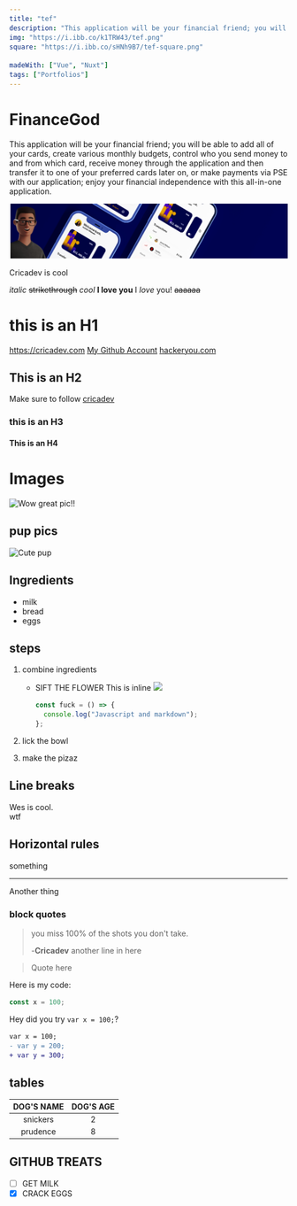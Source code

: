 ```yaml
---
title: "tef"
description: "This application will be your financial friend; you will be able to add all of your cards, create various monthly budgets, control who you send money to and from which card, receive money through the application and then transfer it to one of your preferred cards later on, or make payments via PSE with our application; enjoy your financial independence with this all-in-one application."
img: "https://i.ibb.co/k1TRW43/tef.png"
square: "https://i.ibb.co/sHNh9B7/tef-square.png"

madeWith: ["Vue", "Nuxt"]
tags: ["Portfolios"]
---
```


# FinanceGod

This application will be your financial friend; you will be able to add all of your cards, create various monthly budgets, control who you send money to and from which card, receive money through the application and then transfer it to one of your preferred cards later on, or make payments via PSE with our application; enjoy your financial independence with this all-in-one application.

![An old rock in the desert](../../public/financegod.png "Shiprock, New Mexico by Beau Rogers")

Cricadev is cool

_italic_
~~strikethrough~~
_cool_
**I love you**
I _love_ you!
~~aaaaaa~~

# this is an H1

<https://cricadev.com>
[My Github Account](https://github.com/cricadev)
[hackeryou.com](https://hackeryou.com "This is where wes teaches")

## This is an H2

Make sure to follow [cricadev][1]

### this is an H3

#### This is an H4

[1]: https://github.com/cricadev/

# Images

![Wow great pic!!](https://unsplash.it/500/500?random "This is a great picture")

## pup pics

![Cute pup][pup]

[pup]: https://unsplash.it/500/500?random

## Ingredients

- milk
- bread
- eggs

## steps

1. combine ingredients

   - SIFT THE FLOWER
     This is inline
     ![](https://unsplash.it/500/500?random)

     ```js
     const fuck = () => {
       console.log("Javascript and markdown");
     };
     ```

2. lick the bowl
3. make the pizaz

## Line breaks

Wes is cool. <br>
wtf

## Horizontal rules

something

---

Another thing

### block quotes

> you miss 100% of the shots you don't take.
>
> -**Cricadev**
> another line in here

> Quote here

Here is my code:

```js
const x = 100;
```

Hey did you try `var x = 100;`?

```diff
var x = 100;
- var y = 200;
+ var y = 300;
```

## tables

| DOG'S NAME | DOG'S AGE |
| :--------: | :-------: |
|  snickers  |     2     |
|  prudence  |     8     |

## GITHUB TREATS

- [ ] GET MILK
- [x] CRACK EGGS
